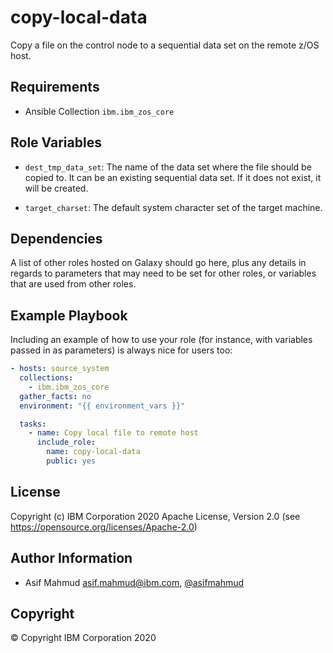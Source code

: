 copy-local-data
=========

Copy a file on the control node to a sequential data set on the remote z/OS host.

Requirements
------------

- Ansible Collection `ibm.ibm_zos_core`

Role Variables
--------------

- `dest_tmp_data_set`: The name of the data set where the file should be copied to. 
It can be an existing sequential data set. If it does not exist, it will be created.

- `target_charset`: The default system character set of the target machine.

Dependencies
------------

A list of other roles hosted on Galaxy should go here, plus any details in regards to parameters that may need to be set for other roles, or variables that are used from other roles.

Example Playbook
----------------

Including an example of how to use your role (for instance, with variables passed in as parameters) is always nice for users too:

```yaml
- hosts: source_system
  collections:
    - ibm.ibm_zos_core
  gather_facts: no
  environment: "{{ environment_vars }}"

  tasks:
    - name: Copy local file to remote host
      include_role:
        name: copy-local-data
        public: yes
```

License
-------

Copyright (c) IBM Corporation 2020
Apache License, Version 2.0 (see https://opensource.org/licenses/Apache-2.0)

Author Information
------------------

- Asif Mahmud asif.mahmud@ibm.com, [@asifmahmud](https://github.com/asifmahmud)

Copyright
-------

© Copyright IBM Corporation 2020
